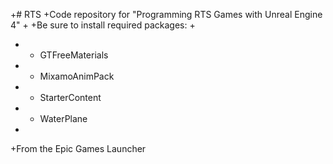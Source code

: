 +# RTS
+Code repository for "Programming RTS Games with Unreal Engine 4"
+
+Be sure to install required packages:
+
+  * GTFreeMaterials
+  * MixamoAnimPack
+  * StarterContent
+  * WaterPlane
+
+From the Epic Games Launcher
